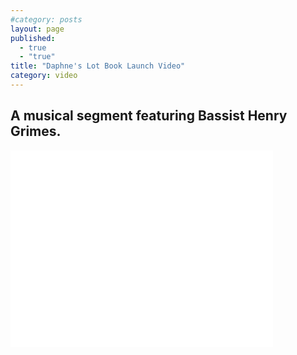 ```yaml
---
#category: posts
layout: page
published: 
  - true
  - "true"
title: "Daphne's Lot Book Launch Video"
category: video
---
```


## A musical segment featuring Bassist Henry Grimes.

<iframe width="420" height="315" src="//www.youtube.com/embed/_D-isgZ1WiI?rel=0" frameborder="0" allowfullscreen></iframe>